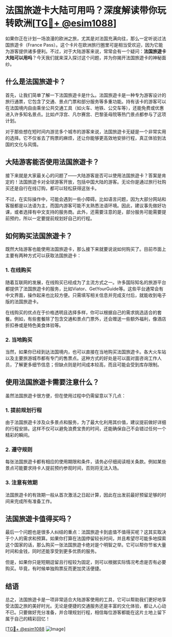 # 法国旅遊卡大陆可用吗？深度解读带你玩转欧洲[[TG💪+ @esim1088](https://t.me/s/esim1088)]

如果你正在计划一场浪漫的欧洲之旅，尤其是对法国充满向往，那么一定听说过法国旅遊卡（France Pass）。这个卡片在欧洲旅行圈里可是相当受欢迎，因为它能为游客提供诸多便利。不过，对于大陆游客来说，常常会有一个疑问：**法国旅遊卡大陆可以用吗**？今天我们就来深入探讨这个问题，并为你揭开法国旅遊卡的神秘面纱。

## 什么是法国旅遊卡？

首先，让我们简单了解一下法国旅遊卡是什么。法国旅遊卡是一种专为游客设计的旅行通票，它包含了交通、景点门票和部分服务等多重功能。持有该卡的游客可以在法国境内自由乘坐公共交通工具（如火车、地铁、公交车等），还能免费或优惠进入许多知名景点。比如卢浮宫、凡尔赛宫、巴黎圣母院等热门景点都参与了这项计划。

对于那些想在短时间内游览多个城市的游客来说，法国旅遊卡无疑是一个非常实用的选择。它不仅省去了购票的麻烦，还让你能够更高效地安排行程，真正体验到法国的文化与风情。

## 大陆游客能否使用法国旅遊卡？

接下来就是大家最关心的问题了——大陆游客是否可以使用法国旅遊卡？答案是肯定的！法国旅遊卡对全球游客开放，包括中国大陆的游客。无论你是通过旅行社购买还是自行在线订购，都可以轻松获得这张卡。

不过，在实际操作中，可能会遇到一些小障碍。比如语言问题，因为大部分网站和客服都是以法语为主，而国内游客可能不太熟悉法语环境。因此，建议事先做好功课，或者选择有中文支持的服务商。此外，还需要注意的是，部分服务可能需要提前预约，所以一定要提前规划好自己的行程。

## 如何购买法国旅遊卡？

既然大陆游客也能使用法国旅遊卡，那么接下来就要说说如何购买了。目前市面上主要有两种方式可以获取法国旅遊卡：

### 1. 在线购买

随着互联网的发展，在线购买已经成为了主流方式之一。许多国际知名的旅游平台都提供了法国旅遊卡的服务，比如Viator、GetYourGuide等。这些平台通常会有中文界面，操作起来也比较方便。只需填写相关信息并完成支付后，就能收到电子版的法国旅遊卡。

在线购买的优点在于价格透明且选择多样，你可以根据自己的需求挑选适合的套餐。例如，有些套餐除了包含交通和景点门票外，还会赠送一些额外福利，像酒店折扣券或是特色美食体验等。

### 2. 当地购买

当然，如果你已经到达法国境内，也可以直接在当地购买法国旅遊卡。各大火车站以及主要旅游城市都有专门的售票点。这种方式的好处是可以面对面咨询工作人员，了解更多细节信息；但缺点则是时间成本较高，而且可能会受到库存限制。

## 使用法国旅遊卡需要注意什么？

虽然法国旅遊卡很方便，但在使用过程中仍需留意以下几点：

### 1. 提前规划行程

由于法国旅遊卡涉及众多景点和服务，为了最大化利用其价值，建议提前做好详细的行程安排。这样不仅可以避免浪费宝贵的时间，还能确保自己不会错过任何一个精彩的瞬间。

### 2. 遵守规则

每张法国旅遊卡都有相应的使用期限和条件，请务必仔细阅读相关条款。例如某些景点可能要求持卡人提前预约参观时间，否则将无法入场。

### 3. 注意有效期

法国旅遊卡的有效期一般从首次激活之日起计算，因此在出发前最好预留足够的时间来完成所有准备工作。

## 法国旅遊卡值得买吗？

最后一个问题也是很多人纠结的重点：法国旅遊卡到底值不值得买呢？这其实取决于个人的需求和预算。如果你打算在法国停留较长时间，并且希望尽可能多地探索这个国家的话，那么购买一张法国旅遊卡绝对是个明智之举。它可以帮你节省大量时间和金钱，同时还能享受到更多优质的服务。

但是，如果你只是短期逗留且行程较为固定，则可以根据实际情况考虑是否有必要购买。毕竟，有时候单独购票反而更加灵活便捷。

## 结语

总之，法国旅遊卡是一项非常适合大陆游客使用的工具，它可以帮助我们更好地享受法国之旅的美好时光。无论是便捷的交通服务还是丰富的文化体验，都让人心动不已。只要做好充分准备，并合理规划行程，相信每位游客都能在这片土地上留下属于自己的精彩回忆！

[[TG💪+ @esim1088](https://t.me/s/esim1088) ![Image](https://i.postimg.cc/4NQfJmqS/Snipaste-2025-05-13-00-14-12.png)]